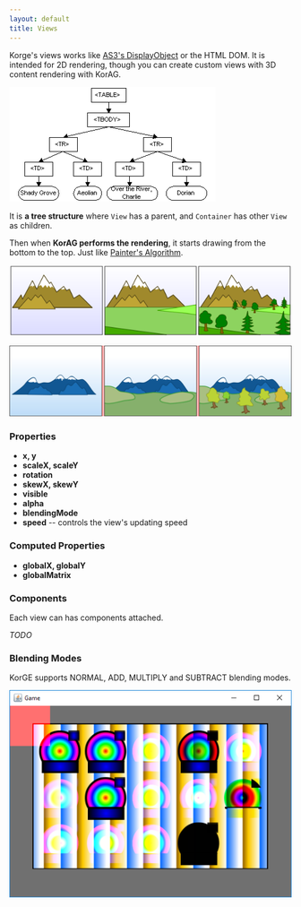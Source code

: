 ```yaml
---
layout: default
title: Views
---
```


Korge's views works like [AS3's DisplayObject](http://help.adobe.com/en_US/FlashPlatform/reference/actionscript/3/flash/display/DisplayObject.html) or the HTML DOM. It is intended for 2D rendering, though you can create custom views with 3D content rendering with KorAG.

![](/basics/views/table.gif)

It is **a tree structure** where `View` has a parent, and `Container` has other `View` as children.

Then when **KorAG performs the rendering**, it starts drawing from the bottom to the top. Just like [Painter's Algorithm](https://en.wikipedia.org/wiki/Painter%27s_algorithm).

![](/basics/views/painter1.png)

![](/basics/views/painter2.png)

### Properties

* **x, y**
* **scaleX, scaleY**
* **rotation**
* **skewX, skewY**
* **visible**
* **alpha**
* **blendingMode**
* **speed** -- controls the view's updating speed

### Computed Properties

* **globalX, globalY**
* **globalMatrix**

### Components

Each view can has components attached.

*TODO*

### Blending Modes

KorGE supports NORMAL, ADD, MULTIPLY and SUBTRACT blending modes.

![](/basics/views/blending.png)

